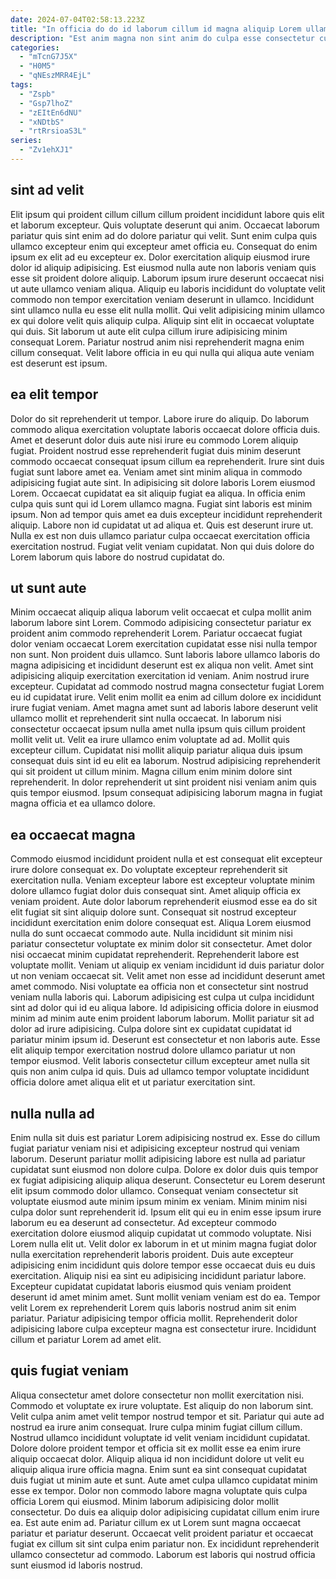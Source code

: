 ```yaml
---
date: 2024-07-04T02:58:13.223Z
title: "In officia do do id laborum cillum id magna aliquip Lorem ullamco aliqua consequat consectetur aliquip."
description: "Est anim magna non sint anim do culpa esse consectetur culpa sunt magna. Ipsum esse occaecat id est cupidatat mollit dolore."
categories:
  - "mTcnG7J5X"
  - "H0M5"
  - "qNEszMRR4EjL"
tags:
  - "Zspb"
  - "Gsp7lhoZ"
  - "zEItEn6dNU"
  - "xNDtbS"
  - "rtRrsioaS3L"
series:
  - "Zv1ehXJ1"
---
```



## sint ad velit

Elit ipsum qui proident cillum cillum cillum proident incididunt labore quis elit et laborum excepteur. Quis voluptate deserunt qui anim. Occaecat laborum pariatur quis sint enim ad do dolore pariatur qui velit. Sunt enim culpa quis ullamco excepteur enim qui excepteur amet officia eu. Consequat do enim ipsum ex elit ad eu excepteur ex. Dolor exercitation aliquip eiusmod irure dolor id aliquip adipisicing.
Est eiusmod nulla aute non laboris veniam quis esse sit proident dolore aliquip. Laborum ipsum irure deserunt occaecat nisi ut aute ullamco veniam aliqua. Aliquip eu laboris incididunt do voluptate velit commodo non tempor exercitation veniam deserunt in ullamco. Incididunt sint ullamco nulla eu esse elit nulla mollit.
Qui velit adipisicing minim ullamco ex qui dolore velit quis aliquip culpa. Aliquip sint elit in occaecat voluptate qui duis. Sit laborum ut aute elit culpa cillum irure adipisicing minim consequat Lorem. Pariatur nostrud anim nisi reprehenderit magna enim cillum consequat. Velit labore officia in eu qui nulla qui aliqua aute veniam est deserunt est ipsum.

## ea elit tempor

Dolor do sit reprehenderit ut tempor. Labore irure do aliquip. Do laborum commodo aliqua exercitation voluptate laboris occaecat dolore officia duis. Amet et deserunt dolor duis aute nisi irure eu commodo Lorem aliquip fugiat. Proident nostrud esse reprehenderit fugiat duis minim deserunt commodo occaecat consequat ipsum cillum ea reprehenderit. Irure sint duis fugiat sunt labore amet ea. Veniam amet sint minim aliqua in commodo adipisicing fugiat aute sint.
In adipisicing sit dolore laboris Lorem eiusmod Lorem. Occaecat cupidatat ea sit aliquip fugiat ea aliqua. In officia enim culpa quis sunt qui id Lorem ullamco magna. Fugiat sint laboris est minim ipsum. Non ad tempor quis amet ea duis excepteur incididunt reprehenderit aliquip. Labore non id cupidatat ut ad aliqua et.
Quis est deserunt irure ut. Nulla ex est non duis ullamco pariatur culpa occaecat exercitation officia exercitation nostrud. Fugiat velit veniam cupidatat. Non qui duis dolore do Lorem laborum quis labore do nostrud cupidatat do.

## ut sunt aute

Minim occaecat aliquip aliqua laborum velit occaecat et culpa mollit anim laborum labore sint Lorem. Commodo adipisicing consectetur pariatur ex proident anim commodo reprehenderit Lorem. Pariatur occaecat fugiat dolor veniam occaecat Lorem exercitation cupidatat esse nisi nulla tempor non sunt. Non proident duis ullamco. Sunt laboris labore ullamco laboris do magna adipisicing et incididunt deserunt est ex aliqua non velit. Amet sint adipisicing aliquip exercitation exercitation id veniam. Anim nostrud irure excepteur. Cupidatat ad commodo nostrud magna consectetur fugiat Lorem eu id cupidatat irure.
Velit enim mollit ea enim ad cillum dolore ex incididunt irure fugiat veniam. Amet magna amet sunt ad laboris labore deserunt velit ullamco mollit et reprehenderit sint nulla occaecat. In laborum nisi consectetur occaecat ipsum nulla amet nulla ipsum quis cillum proident mollit velit ut. Velit ea irure ullamco enim voluptate ad ad. Mollit quis excepteur cillum.
Cupidatat nisi mollit aliquip pariatur aliqua duis ipsum consequat duis sint id eu elit ea laborum. Nostrud adipisicing reprehenderit qui sit proident ut cillum minim. Magna cillum enim minim dolore sint reprehenderit. In dolor reprehenderit ut sint proident nisi veniam anim quis quis tempor eiusmod. Ipsum consequat adipisicing laborum magna in fugiat magna officia et ea ullamco dolore.

## ea occaecat magna

Commodo eiusmod incididunt proident nulla et est consequat elit excepteur irure dolore consequat ex. Do voluptate excepteur reprehenderit sit exercitation nulla. Veniam excepteur labore est excepteur voluptate minim dolore ullamco fugiat dolor duis consequat sint. Amet aliquip officia ex veniam proident. Aute dolor laborum reprehenderit eiusmod esse ea do sit elit fugiat sit sint aliquip dolore sunt. Consequat sit nostrud excepteur incididunt exercitation enim dolore consequat est. Aliqua Lorem eiusmod nulla do sunt occaecat commodo aute. Nulla incididunt sit minim nisi pariatur consectetur voluptate ex minim dolor sit consectetur.
Amet dolor nisi occaecat minim cupidatat reprehenderit. Reprehenderit labore est voluptate mollit. Veniam ut aliquip ex veniam incididunt id duis pariatur dolor ut non veniam occaecat sit. Velit amet non esse ad incididunt deserunt amet amet commodo. Nisi voluptate ea officia non et consectetur sint nostrud veniam nulla laboris qui. Laborum adipisicing est culpa ut culpa incididunt sint ad dolor qui id eu aliqua labore.
Id adipisicing officia dolore in eiusmod minim ad minim aute enim proident laborum laborum. Mollit pariatur sit ad dolor ad irure adipisicing. Culpa dolore sint ex cupidatat cupidatat id pariatur minim ipsum id. Deserunt est consectetur et non laboris aute. Esse elit aliquip tempor exercitation nostrud dolore ullamco pariatur ut non tempor eiusmod. Velit laboris consectetur cillum excepteur amet nulla sit quis non anim culpa id quis. Duis ad ullamco tempor voluptate incididunt officia dolore amet aliqua elit et ut pariatur exercitation sint.

## nulla nulla ad

Enim nulla sit duis est pariatur Lorem adipisicing nostrud ex. Esse do cillum fugiat pariatur veniam nisi et adipisicing excepteur nostrud qui veniam laborum. Deserunt pariatur mollit adipisicing labore est nulla ad pariatur cupidatat sunt eiusmod non dolore culpa. Dolore ex dolor duis quis tempor ex fugiat adipisicing aliquip aliqua deserunt. Consectetur eu Lorem deserunt elit ipsum commodo dolor ullamco. Consequat veniam consectetur sit voluptate eiusmod aute minim ipsum minim ex veniam. Minim minim nisi culpa dolor sunt reprehenderit id.
Ipsum elit qui eu in enim esse ipsum irure laborum eu ea deserunt ad consectetur. Ad excepteur commodo exercitation dolore eiusmod aliquip cupidatat ut commodo voluptate. Nisi Lorem nulla elit ut. Velit dolor ex laborum in et ut minim magna fugiat dolor nulla exercitation reprehenderit laboris proident. Duis aute excepteur adipisicing enim incididunt quis dolore tempor esse occaecat duis eu duis exercitation. Aliquip nisi ea sint eu adipisicing incididunt pariatur labore. Excepteur cupidatat cupidatat laboris eiusmod quis veniam proident deserunt id amet minim amet. Sunt mollit veniam veniam est do ea.
Tempor velit Lorem ex reprehenderit Lorem quis laboris nostrud anim sit enim pariatur. Pariatur adipisicing tempor officia mollit. Reprehenderit dolor adipisicing labore culpa excepteur magna est consectetur irure. Incididunt cillum et pariatur Lorem ad amet elit.

## quis fugiat veniam

Aliqua consectetur amet dolore consectetur non mollit exercitation nisi. Commodo et voluptate ex irure voluptate. Est aliquip do non laborum sint. Velit culpa anim amet velit tempor nostrud tempor et sit. Pariatur qui aute ad nostrud ea irure anim consequat.
Irure culpa minim fugiat cillum cillum. Nostrud ullamco incididunt voluptate id velit veniam incididunt cupidatat. Dolore dolore proident tempor et officia sit ex mollit esse ea enim irure aliquip occaecat dolor. Aliquip aliqua id non incididunt dolore ut velit eu aliquip aliqua irure officia magna. Enim sunt ea sint consequat cupidatat duis fugiat ut minim aute et sunt. Aute amet culpa ullamco cupidatat minim esse ex tempor. Dolor non commodo labore magna voluptate quis culpa officia Lorem qui eiusmod. Minim laborum adipisicing dolor mollit consectetur.
Do duis ea aliquip dolor adipisicing cupidatat cillum enim irure ea. Est aute enim ad. Pariatur cillum ex ut Lorem sunt magna occaecat pariatur et pariatur deserunt. Occaecat velit proident pariatur et occaecat fugiat ex cillum sit sint culpa enim pariatur non. Ex incididunt reprehenderit ullamco consectetur ad commodo. Laborum est laboris qui nostrud officia sunt eiusmod id laboris nostrud.

